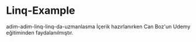 # Linq-Example
adim-adim-linq-linq-da-uzmanlasma
İçerik hazırlanırken Can Boz'un Udemy eğitiminden faydalanılmıştır.
